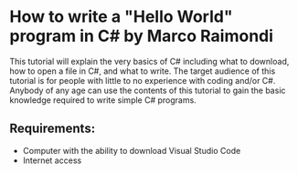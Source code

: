 # How to write a "Hello World" program in C# by Marco Raimondi
This tutorial will explain the very basics of C# including what to download, how to open a file in C#, and what to write. The target audience of this tutorial is for people with little to no experience with coding and/or C#. Anybody of any age can use the contents of this tutorial to gain the basic knowledge required to write simple C# programs.

## Requirements:
* Computer with the ability to download Visual Studio Code
* Internet access
